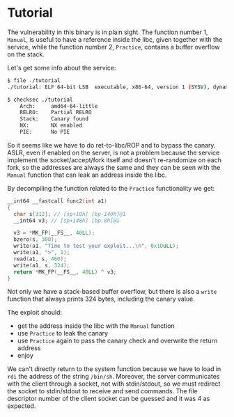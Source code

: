 # Tutorial

The vulnerability in this binary is in plain sight.
The function number 1, `Manual`, is useful to have a reference inside the libc,
given together with the service, while the function number 2, `Practice`,
contains a buffer overflow on the stack.

Let's get some info about the service:
```sh
$ file ./tutorial
./tutorial: ELF 64-bit LSB  executable, x86-64, version 1 (SYSV), dynamically linked (uses shared libs), for GNU/Linux 2.6.24, BuildID[sha1]=01e9b94153bb138f2dda5b5b9c490da7c255c68d, not stripped

$ checksec ./tutorial
    Arch:     amd64-64-little
    RELRO:    Partial RELRO
    Stack:    Canary found
    NX:       NX enabled
    PIE:      No PIE
```

So it seems like we have to do ret-to-libc/ROP and to bypass the canary. ASLR,
even if enabled on the server, is not a problem because the service implement
the socket/accept/fork itself and doesn't re-randomize on each fork, so the
addresses are always the same and they can be seen with the `Manual` function
that can leak an address inside the libc.

By decompiling the function related to the `Practice` functionality we get:
```C
__int64 __fastcall func2(int a1)
{
  char s[312]; // [sp+10h] [bp-140h]@1
  __int64 v3; // [sp+148h] [bp-8h]@1

  v3 = *MK_FP(__FS__, 40LL);
  bzero(s, 300);
  write(a1, "Time to test your exploit...\n", 0x1DuLL);
  write(a1, ">", 1);
  read(a1, s, 460);
  write(a1, s, 324);
  return *MK_FP(__FS__, 40LL) ^ v3;
}
```

Not only we have a stack-based buffer overflow, but there is also a `write`
function that always prints 324 bytes, including the canary value.

The exploit should:
* get the address inside the libc with the `Manual` function
* use `Practice` to leak the canary
* use `Practice` again to pass the canary check and overwrite the return address
* enjoy

We can't directly return to the system function because we have to load in
`rdi` the address of the string `/bin/sh`. Moreover, the server communicates
with the client through a socket, not with stdin/stdout, so we must redirect
the socket to stdin/stdout to receive and send commands. The file descriptor
number of the client socket can be guessed and it was 4 as expected.

